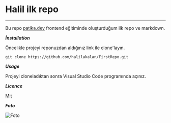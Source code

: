 # **Halil ilk repo**
---

Bu repo [patika.dev](https://patika.dev) frontend eğitiminde oluşturduğum ilk repo ve markdown.

***İnstallation***

Öncelikle projeyi reponuzdan aldığınız link ile clone'layın.

`git clone https://github.com/halilakalan/FirstRepo.git`

***Usage***

Projeyi cloneladıktan sonra Visual Studio Code programında açınız.

***Licence***

[Mit](https://github.com)

***Foto***

![Foto](https://picsum.photos/200/300)
